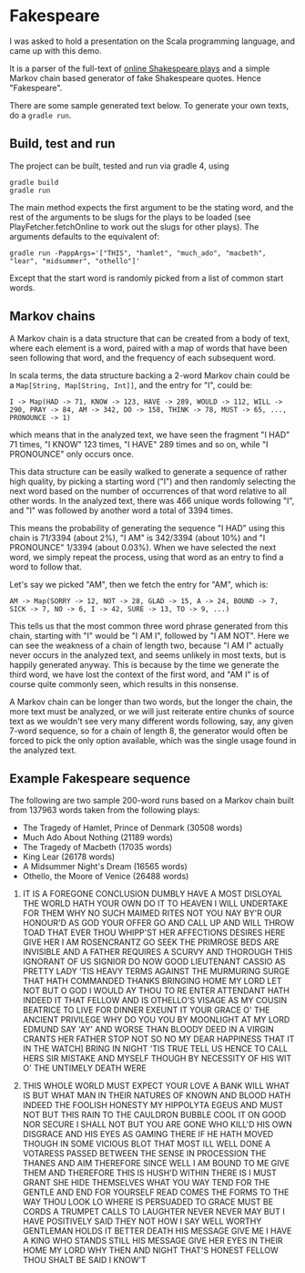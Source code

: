 # Fakespeare

I was asked to hold a presentation on the Scala programming language, and came up with this demo. 

It is a parser of the full-text of [online Shakespeare plays](http://shakespeare.mit.edu/index.html) and a simple Markov chain based generator of fake Shakespeare quotes. Hence "Fakespeare".

There are some sample generated text below. To generate your own texts, do a `gradle run`.

## Build, test and run

The project can be built, tested and run via gradle 4, using

    gradle build
    gradle run

The main method expects the first argument to be the stating word, and the rest of the arguments to be slugs for the plays to be loaded (see PlayFetcher.fetchOnline to work out the slugs for other plays).
The arguments defaults to the equivalent of:

    gradle run -PappArgs='["THIS", "hamlet", "much_ado", "macbeth", "lear", "midsummer", "othello"]'

Except that the start word is randomly picked from a list of common start words.

## Markov chains

A Markov chain is a data structure that can be created from a body of text,
where each element is a word, paired with a map of words that have been seen
following that word, and the frequency of each subsequent word.

In scala terms, the data structure backing a 2-word Markov chain could be a
`Map[String, Map[String, Int]]`, and the entry for "I", could be:

    I -> Map(HAD -> 71, KNOW -> 123, HAVE -> 289, WOULD -> 112, WILL -> 290, PRAY -> 84, AM -> 342, DO -> 158, THINK -> 78, MUST -> 65, ..., PRONOUNCE -> 1)

which means that in the analyzed text, we have seen the fragment "I HAD" 71
times, "I KNOW" 123 times, "I HAVE" 289 times and so on, while "I PRONOUNCE"
only occurs once.

This data structure can be easily walked to generate a sequence of rather high
quality, by picking a starting word ("I") and then randomly selecting the next
word based on the number of occurrences of that word relative to all other
words. In the analyzed text, there was 466 unique words following "I", and "I"
was followed by another word a total of 3394 times.

This means the probability of generating the sequence "I HAD" using this chain
is 71/3394 (about 2%), "I AM" is 342/3394 (about 10%) and "I PRONOUNCE" 1/3394
(about 0.03%). When we have selected the next word, we simply repeat the
process, using that word as an entry to find a word to follow that.

Let's say we picked "AM", then we fetch the entry for "AM", which is:

    AM -> Map(SORRY -> 12, NOT -> 28, GLAD -> 15, A -> 24, BOUND -> 7, SICK -> 7, NO -> 6, I -> 42, SURE -> 13, TO -> 9, ...)

This tells us that the most common three word phrase generated from this
chain, starting with "I" would be "I AM I", followed by "I AM NOT". Here we
can see the weakness of a chain of length two, because "I AM I" actually never
occurs in the analyzed text, and seems unlikely in most texts, but is happily
generated anyway.  This is because by the time we generate the third word, we
have lost the context of the first word, and "AM I" is of course quite
commonly seen, which results in this nonsense.

A Markov chain can be longer than two words, but the longer the chain, the
more text must be analyzed, or we will just reiterate entire chunks of source
text as we wouldn't see very many different words following, say, any given
7-word sequence, so for a chain of length 8, the generator would often be
forced to pick the only option available, which was the single usage found in
the analyzed text.

## Example Fakespeare sequence

The following are two sample 200-word runs based on a Markov chain built from 137963 words taken from the following plays:

* The Tragedy of Hamlet, Prince of Denmark (30508 words)
* Much Ado About Nothing (21189 words)
* The Tragedy of Macbeth (17035 words)
* King Lear (26178 words)
* A Midsummer Night's Dream (16565 words)
* Othello, the Moore of Venice (26488 words)

1) IT IS A FOREGONE CONCLUSION DUMBLY HAVE A MOST DISLOYAL THE WORLD HATH YOUR OWN DO IT TO HEAVEN I WILL UNDERTAKE FOR THEM WHY NO SUCH MAIMED RITES NOT YOU NAY BY'R OUR HONOUR'D AS GOD YOUR OFFER GO AND CALL UP AND WILL THROW TOAD THAT EVER THOU WHIPP'ST HER AFFECTIONS DESIRES HERE GIVE HER I AM ROSENCRANTZ GO SEEK THE PRIMROSE BEDS ARE INVISIBLE AND A FATHER REQUIRES A SCURVY AND THOROUGH THIS IGNORANT OF US SIGNIOR DO NOW GOOD LIEUTENANT CASSIO AS PRETTY LADY 'TIS HEAVY TERMS AGAINST THE MURMURING SURGE THAT HATH COMMANDED THANKS BRINGING HOME MY LORD LET NOT BUT O GOD I WOULD AY THOU TO RE ENTER ATTENDANT HATH INDEED IT THAT FELLOW AND IS OTHELLO'S VISAGE AS MY COUSIN BEATRICE TO LIVE FOR DINNER EXEUNT IT YOUR GRACE O' THE ANCIENT PRIVILEGE WHY DO YOU YOU BY MOONLIGHT AT MY LORD EDMUND SAY 'AY' AND WORSE THAN BLOODY DEED IN A VIRGIN CRANTS HER FATHER STOP NOT SO NO MY DEAR HAPPINESS THAT IT IN THE WATCH] BRING IN NIGHT 'TIS TRUE TELL US HENCE TO CALL HERS SIR MISTAKE AND MYSELF THOUGH BY NECESSITY OF HIS WIT O' THE UNTIMELY DEATH WERE

2) THIS WHOLE WORLD MUST EXPECT YOUR LOVE A BANK WILL WHAT IS BUT WHAT MAN IN THEIR NATURES OF KNOWN AND BLOOD HATH INDEED THE FOOLISH HONESTY MY HIPPOLYTA EGEUS AND MUST NOT BUT THIS RAIN TO THE CAULDRON BUBBLE COOL IT ON GOOD NOR SECURE I SHALL NOT BUT YOU ARE GONE WHO KILL'D HIS OWN DISGRACE AND HIS EYES AS GAMING THERE IF HE HATH MOVED THOUGH IN SOME VICIOUS BLOT THAT MOST ILL WELL DONE A VOTARESS PASSED BETWEEN THE SENSE IN PROCESSION THE THANES AND AIM THEREFORE SINCE WELL I AM BOUND TO ME GIVE THEM AND THEREFORE THIS IS HUSH'D WITHIN THERE IS I MUST GRANT SHE HIDE THEMSELVES WHAT YOU WAY TEND FOR THE GENTLE AND END FOR YOURSELF READ COMES THE FORMS TO THE WAY THOU LOOK LO WHERE IS PERSUADED TO GRACE MUST BE CORDS A TRUMPET CALLS TO LAUGHTER NEVER NEVER MAY BUT I HAVE POSITIVELY SAID THEY NOT HOW I SAY WELL WORTHY GENTLEMAN HOLDS IT BETTER DEATH HIS MESSAGE GIVE ME I HAVE A KING WHO STANDS STILL HIS MESSAGE GIVE HER EYES IN THEIR HOME MY LORD WHY THEN AND NIGHT THAT'S HONEST FELLOW THOU SHALT BE SAID I KNOW'T
